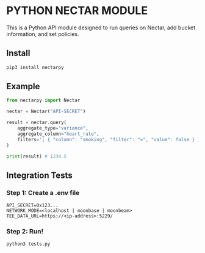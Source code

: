 # PYTHON NECTAR MODULE

This is a Python API module designed to run queries on Nectar, add bucket information, and set policies.

## Install

```bash
pip3 install nectarpy
```

## Example

```python
from nectarpy import Nectar

nectar = Nectar("API-SECRET")

result = nectar.query(
    aggregate_type="variance",
    aggregate_column="heart_rate",
    filters='[ { "column": "smoking", "filter": "=", "value": false } ]',
)

print(result) # 1234.5
```

## Integration Tests

### Step 1: Create a .env file

```
API_SECRET=0x123...
NETWORK_MODE=<localhost | moonbase | moonbeam>
TEE_DATA_URL=https://<ip-address>:5229/
```

### Step 2: Run!

```bash
python3 tests.py
```
